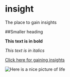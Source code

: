 # insight
The place to gain insights

##Smaller heading

**This text is in bold**

 *This text is in italics*

[Click here for gaining insights](https://www.youtube.com/watch?v=b1kbLwvqugk)

![Here is a nice picture of life](https://people.com/thmb/WOeKnzAAxUCxIQP-9hRcDEmOUfo=/750x0/filters:no_upscale():max_bytes(150000):strip_icc():focal(749x0:751x2):format(webp)/TAYLOR-SWIFT-VIDEO-Anti-Hero-Video20-26102022-418c7fa12e034af3b03d3d7c35f2e170.jpg)
